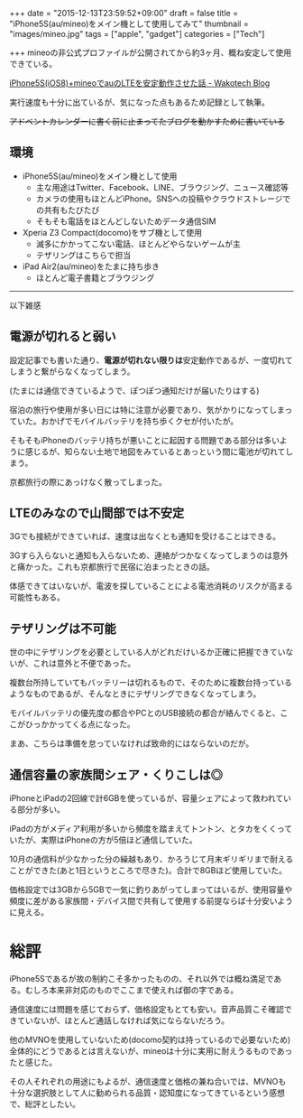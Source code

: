 
+++
date = "2015-12-13T23:59:52+09:00"
draft = false
title = "iPhone5S(au/mineo)をメイン機として使用してみて"
thumbnail = "images/mineo.jpg"
tags = ["apple", "gadget"]
categories = ["Tech"]

+++
mineoの非公式プロファイルが公開されてから約3ヶ月、概ね安定して使用できている。

[iPhone5S(iOS8)+mineoでauのLTEを安定動作させた話 - Wakotech Blog](http://yutaszk23.hatenadiary.jp/entry/2015/09/18/211408)

実行速度も十分に出ているが、気になった点もあるため記録として執筆。

<del>アドベントカレンダーに書く前に止まってたブログを動かすために書いている</del>

## 環境

<ul>
<li>iPhone5S(au/mineo)をメイン機として使用

<ul>
<li>主な用途はTwitter、Facebook、LINE、ブラウジング、ニュース確認等</li>
<li>カメラの使用もほとんどiPhone。SNSへの投稿やクラウドストレージでの共有もたびたび</li>
<li>そもそも電話をほとんどしないためデータ通信SIM</li>
</ul>
</li>
<li>Xperia Z3 Compact(docomo)をサブ機として使用

<ul>
<li>滅多にかかってこない電話、ほとんどやらないゲームが主</li>
<li>テザリングはこちらで担当</li>
</ul>
</li>
<li>iPad Air2(au/mineo)をたまに持ち歩き

<ul>
<li>ほとんど電子書籍とブラウジング</li>
</ul>
</li>
</ul>


<hr/>

以下雑感

## 電源が切れると弱い

設定記事でも書いた通り、<strong>電源が切れない限りは</strong>安定動作であるが、一度切れてしまうと繋がらなくなってしまう。

(たまには通信できているようで、ぽつぽつ通知だけが届いたりはする)

宿泊の旅行や使用が多い日には特に注意が必要であり、気がかりになってしまっていた。おかげでモバイルバッテリを持ち歩くクセが付いたが。

そもそもiPhoneのバッテリ持ちが悪いことに起因する問題である部分は多いように感じるが、知らない土地で地図をみているとあっという間に電池が切れてしまう。

京都旅行の際にあっけなく散ってしまった。

## LTEのみなので山間部では不安定

3Gでも接続ができていれば、速度は出なくとも通知を受けることはできる。

3Gすら入らないと通知も入らないため、連絡がつかなくなってしまうのは意外と痛かった。これも京都旅行で民宿に泊まったときの話。

体感できてはいないが、電波を探していることによる電池消耗のリスクが高まる可能性もある。

## テザリングは不可能

世の中にテザリングを必要としている人がどれだけいるか正確に把握できていないが、これは意外と不便であった。

複数台所持していてもバッテリーは切れるもので、そのために複数台持っているようなものであるが、そんなときにテザリングできなくなってしまう。

モバイルバッテリの優先度の都合やPCとのUSB接続の都合が絡んでくると、ここがひっかかってくる点になった。

まあ、こちらは準備を怠っていなければ致命的にはならないのだが。

## 通信容量の家族間シェア・くりこしは◎

iPhoneとiPadの2回線で計6GBを使っているが、容量シェアによって救われている部分が多い。

iPadの方がメディア利用が多いから頻度を踏まえてトントン、とタカをくくっていたが、実際はiPhoneの方が5倍ほど通信していた。

10月の通信料が少なかった分の繰越もあり、かろうじて月末ギリギリまで耐えることができた(あと1日というところで尽きた)。合計で8GBほど使用していた。

価格設定では3GBから5GBで一気に釣りあがってしまってはいるが、使用容量や頻度に差がある家族間・デバイス間で共有して使用する前提ならば十分安いように見える。

# 総評

iPhone5Sであるが故の制約こそ多かったものの、それ以外では概ね満足である。むしろ本来非対応のものでここまで使えれば御の字である。

通信速度には問題を感じておらず、価格設定もとても安い。音声品質こそ確認できていないが、ほとんど通話しなければ気にならないだろう。

他のMVNOを使用していないため(docomo契約は持っているので必要ないため)全体的にどうであるとは言えないが、mineoは十分に実用に耐えうるものであったと感じた。

その人それぞれの用途にもよるが、通信速度と価格の兼ね合いでは、MVNOも十分な選択肢として人に勧められる品質・認知度になってきているという感想で、総評としたい。


